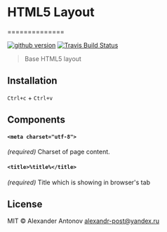 # HTML5 Layout
==============

[![github version][github-version-img]][github-version] [![Travis Build Status][travis-img]][travis]

[github-version-img]: https://badge.fury.io/gh/ahtohbi4%2Flayout.svg
[github-version]: https://badge.fury.io/gh/ahtohbi4%2Flayout
[travis-img]: https://travis-ci.org/ahtohbi4/layout.svg
[travis]: https://travis-ci.org/ahtohbi4/layout

> Base HTML5 layout

Installation
-----------------

```Ctrl+c``` + ```Ctrl+v```

Components
--------------------

#### ```<meta charset="utf-8">```
*(required)* Charset of page content.

#### ```<title>%title%</title>```
*(required)* Title which is showing in browser's tab

License
--------------------

MIT © Alexander Antonov <alexandr-post@yandex.ru>

